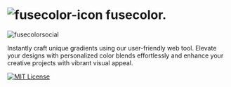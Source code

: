 # ![fusecolor-icon](https://github.com/vishnu1002/fuse-color/assets/145321614/90f866a7-ccbc-4ab9-baa6-ad75145da8e2) fusecolor. 

![fusecolorsocial](https://github.com/vishnu1002/fuse-color/assets/145321614/1c1f5150-0519-4c55-97f5-9c46ee382e36)

Instantly craft unique gradients using our user-friendly web tool. Elevate your designs with personalized color blends effortlessly and enhance your creative projects with vibrant visual appeal.

[![MIT License](https://img.shields.io/badge/License-MIT-blue.svg)](https://choosealicense.com/licenses/mit/)


